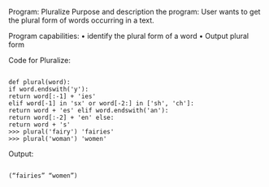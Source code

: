 Program: Pluralize
Purpose and description the program: User wants to get the plural form of words occurring in a text.

Program capabilities:
    • identify the plural form of a word 
    • Output plural form
    
Code for Pluralize:

```

def plural(word):
if word.endswith('y'):
return word[:-1] + 'ies'
elif word[-1] in 'sx' or word[-2:] in ['sh', 'ch']:
return word + 'es' elif word.endswith('an'):
return word[:-2] + 'en' else:
return word + 's'
>>> plural('fairy') 'fairies'
>>> plural('woman') 'women'

```

        
Output:

```

(“fairies” “women”)

```
